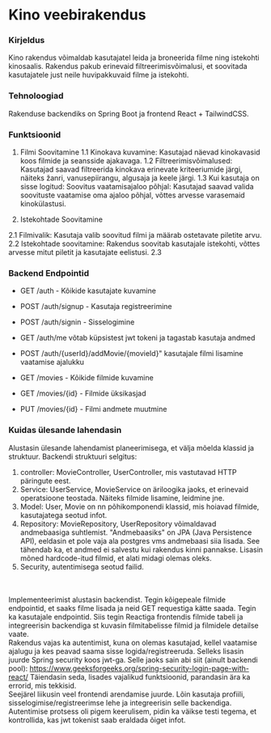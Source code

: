 # Kino veebirakendus

### Kirjeldus
Kino rakendus võimaldab kasutajatel leida ja broneerida filme ning istekohti kinosaalis. Rakendus pakub erinevaid filtreerimisvõimalusi, et soovitada kasutajatele just neile huvipakkuvaid filme ja istekohti.

### Tehnoloogiad
Rakenduse backendiks on Spring Boot ja frontend React + TailwindCSS.

### Funktsioonid
1. Filmi Soovitamine
1.1 Kinokava kuvamine: Kasutajad näevad kinokavasid koos filmide ja seansside ajakavaga.
1.2 Filtreerimisvõimalused: Kasutajad saavad filtreerida kinokava erinevate kriteeriumide järgi, näiteks žanri, vanusepiirangu, algusaja ja keele järgi.
1.3 Kui kasutaja on sisse logitud: Soovitus vaatamisajaloo põhjal: Kasutajad saavad valida soovituste vaatamise oma ajaloo põhjal, võttes arvesse varasemaid kinokülastusi.

2. Istekohtade Soovitamine

2.1 Filmivalik: Kasutaja valib soovitud filmi ja määrab ostetavate piletite arvu.
2.2 Istekohtade soovitamine: Rakendus soovitab kasutajale istekohti, võttes arvesse mitut piletit ja kasutajate eelistusi.
2.3 

### Backend Endpointid
* GET /auth - Kõikide kasutajate kuvamine
* POST /auth/signup - Kasutaja registreerimine
* POST /auth/signin - Sisselogimine
* GET /auth/me võtab küpsistest jwt tokeni ja tagastab kasutaja andmed
* POST /auth/{userId}/addMovie/{movieId}" kasutajale filmi lisamine vaatamise ajalukku


* GET /movies - Kõikide filmide kuvamine
* GET /movies/{id} - Filmide üksikasjad
* PUT /movies/{id} - Filmi andmete muutmine

### Kuidas ülesande lahendasin

Alustasin ülesande lahendamist planeerimisega, et välja mõelda klassid ja struktuur.
Backendi struktuuri selgitus: 
1. controller: MovieController, UserController, mis vastutavad HTTP päringute eest.
2. Service: UserService, MovieService on äriloogika jaoks, et erinevaid operatsioone teostada. Näiteks filmide lisamine, leidmine jne.
3. Model: User, Movie on nn põhikomponendi klassid, mis hoiavad filmide, kasutajatega seotud infot.
4. Repository: MovieRepository, UserRepository võimaldavad andmebaasiga suhtlemist. "Andmebaasiks" on JPA (Java Persistence API), eeldasin et pole vaja ala postgres vms andmebaasi siia lisada. See tähendab ka, et andmed ei salvestu kui rakendus kinni pannakse. Lisasin mõned hardcode-itud filmid, et alati midagi olemas oleks.
5. Security, autentimisega seotud failid.

<br><br>
Implementeerimist alustasin backendist. Tegin kõigepeale filmide endpointid, et saaks filme lisada ja neid GET requestiga kätte saada. Tegin ka kasutajale endpointid. Siis tegin Reactiga frontendis filmide tabeli ja integreerisin backendiga st kuvasin filmitabelisse filmid ja filmidele detailse vaate. <br>
Rakendus vajas ka autentimist, kuna on olemas kasutajad, kellel vaatamise ajalugu ja kes peavad saama sisse logida/registreeruda. Selleks lisasin juurde Spring security koos jwt-ga. Selle jaoks sain abi siit (ainult backendi pool): https://www.geeksforgeeks.org/spring-security-login-page-with-react/  Täiendasin seda, lisades vajalikud funktsioonid, parandasin ära ka errorid, mis tekkisid. <br>
Seejärel liikusin veel frontendi arendamise juurde. Lõin kasutaja profiili, sisselogimise/registreerimse lehe ja integreerisin selle backendiga. Autentimise protsess oli pigem keerulisem, pidin ka väikse testi tegema, et kontrollida, kas jwt tokenist saab eraldada õiget infot. 

